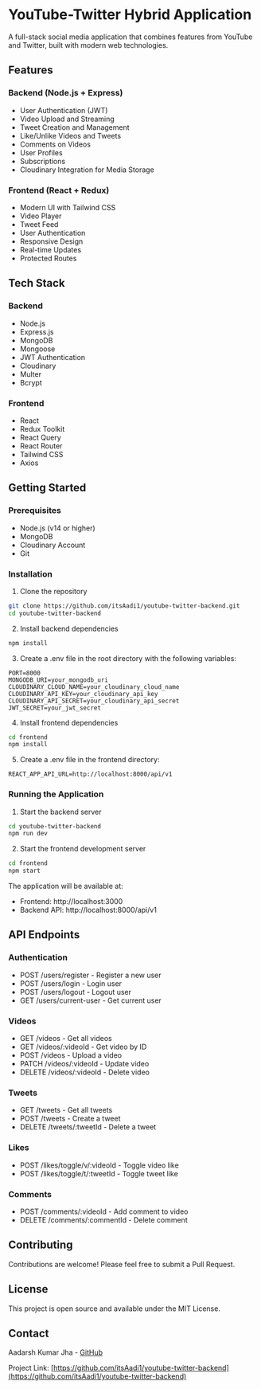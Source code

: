 # YouTube-Twitter Hybrid Application

A full-stack social media application that combines features from YouTube and Twitter, built with modern web technologies.

## Features

### Backend (Node.js + Express)
- User Authentication (JWT)
- Video Upload and Streaming
- Tweet Creation and Management
- Like/Unlike Videos and Tweets
- Comments on Videos
- User Profiles
- Subscriptions
- Cloudinary Integration for Media Storage

### Frontend (React + Redux)
- Modern UI with Tailwind CSS
- Video Player
- Tweet Feed
- User Authentication
- Responsive Design
- Real-time Updates
- Protected Routes

## Tech Stack

### Backend
- Node.js
- Express.js
- MongoDB
- Mongoose
- JWT Authentication
- Cloudinary
- Multer
- Bcrypt

### Frontend
- React
- Redux Toolkit
- React Query
- React Router
- Tailwind CSS
- Axios

## Getting Started

### Prerequisites
- Node.js (v14 or higher)
- MongoDB
- Cloudinary Account
- Git

### Installation

1. Clone the repository
```bash
git clone https://github.com/itsAadi1/youtube-twitter-backend.git
cd youtube-twitter-backend
```

2. Install backend dependencies
```bash
npm install
```

3. Create a .env file in the root directory with the following variables:
```env
PORT=8000
MONGODB_URI=your_mongodb_uri
CLOUDINARY_CLOUD_NAME=your_cloudinary_cloud_name
CLOUDINARY_API_KEY=your_cloudinary_api_key
CLOUDINARY_API_SECRET=your_cloudinary_api_secret
JWT_SECRET=your_jwt_secret
```

4. Install frontend dependencies
```bash
cd frontend
npm install
```

5. Create a .env file in the frontend directory:
```env
REACT_APP_API_URL=http://localhost:8000/api/v1
```

### Running the Application

1. Start the backend server
```bash
cd youtube-twitter-backend
npm run dev
```

2. Start the frontend development server
```bash
cd frontend
npm start
```

The application will be available at:
- Frontend: http://localhost:3000
- Backend API: http://localhost:8000/api/v1

## API Endpoints

### Authentication
- POST /users/register - Register a new user
- POST /users/login - Login user
- POST /users/logout - Logout user
- GET /users/current-user - Get current user

### Videos
- GET /videos - Get all videos
- GET /videos/:videoId - Get video by ID
- POST /videos - Upload a video
- PATCH /videos/:videoId - Update video
- DELETE /videos/:videoId - Delete video

### Tweets
- GET /tweets - Get all tweets
- POST /tweets - Create a tweet
- DELETE /tweets/:tweetId - Delete a tweet

### Likes
- POST /likes/toggle/v/:videoId - Toggle video like
- POST /likes/toggle/t/:tweetId - Toggle tweet like

### Comments
- POST /comments/:videoId - Add comment to video
- DELETE /comments/:commentId - Delete comment

## Contributing

Contributions are welcome! Please feel free to submit a Pull Request.

## License

This project is open source and available under the MIT License.

## Contact

Aadarsh Kumar Jha - [GitHub](https://github.com/itsAadi1)

Project Link: [https://github.com/itsAadi1/youtube-twitter-backend](https://github.com/itsAadi1/youtube-twitter-backend)